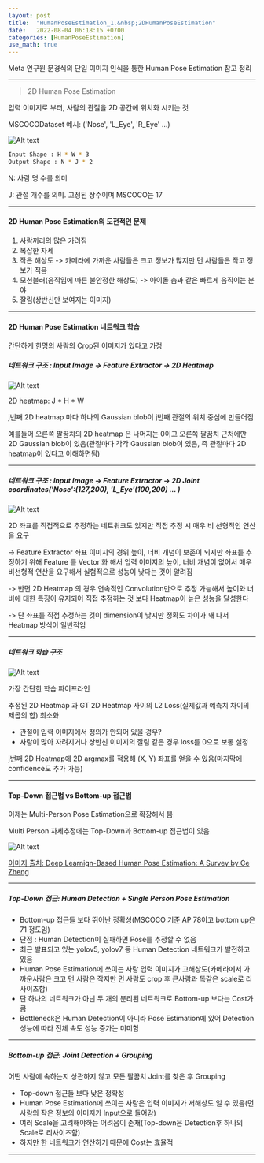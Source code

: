 ```yaml
---
layout: post
title:  "HumanPoseEstimation_1.&nbsp;2DHumanPoseEstimation"
date:   2022-08-04 06:18:15 +0700
categories: [HumanPoseEstimation]
use_math: true
---
```


Meta 연구원 문경식의 단일 이미지 인식을 통한 Human Pose Estimation 참고 정리

---

> 2D Human Pose Estimation

입력 이미지로 부터, 사람의 관절을 2D 공간에 위치화 시키는 것

MSCOCODataset 예시: ('Nose', 'L_Eye', 'R_Eye' ...)

![Alt text](http://leesangwon0114.github.io/static/img/HumanPoseEstimation/1.1.png)

``` bash
Input Shape : H * W * 3
Output Shape : N * J * 2
```

N: 사람 명 수를 의미

J: 관절 개수를 의미. 고정된 상수이며 MSCOCO는 17

---

#### 2D Human Pose Estimation의 도전적인 문제

1. 사람끼리의 많은 가려짐
2. 복잡한 자세
3. 작은 해상도 -> 카메라에 가까운 사람들은 크고 정보가 많지만 먼 사람들은 작고 정보가 적음
4. 모션블러(움직임에 따른 불안정한 해상도) -> 아이돌 춤과 같은 빠르게 움직이는 분야
5. 잘림(상반신만 보여지는 이미지)

---

#### 2D Human Pose Estimation 네트워크 학습

간단하게 한명의 사람의 Crop된 이미지가 있다고 가정

##### 네트워크 구조 : Input Image -> Feature Extractor -> 2D Heatmap

![Alt text](http://leesangwon0114.github.io/static/img/HumanPoseEstimation/1.2.png)

2D heatmap: J * H * W

j번째 2D heatmap 마다 하나의 Gaussian blob이 j번째 관절의 위치 중심에 만들어짐

예를들어 오른쪽 팔꿈치의 2D heatmap 은 나머지는 0이고 오른쪽 팔꿈치 근처에만 2D Gaussian blob이 있음(관절마다 각각 Gaussian blob이 있음, 즉 관절마다 2D heatmap이 있다고 이해하면됨)

---

##### 네트워크 구조 : Input Image -> Feature Extractor -> 2D Joint coordinates('Nose':(127,200), 'L_Eye'(100,200) ... )

![Alt text](http://leesangwon0114.github.io/static/img/HumanPoseEstimation/1.3.png)

2D 좌표를 직접적으로 추정하는 네트워크도 있지만 직접 추정 시 매우 비 선형적인 연산을 요구

-> Feature Extractor 좌표 이미지의 경위 높이, 너비 개념이 보존이 되지만 좌표를 추정하기 위해 Feature 를 Vector 화 해서 입력 이미지의 높이, 너비 개념이 없어서 매우 비선형적 연산을 요구해서 실험적으로 성능이 낮다는 것이 알려짐

-> 반면 2D Heatmap 의 경우 연속적인 Convolution만으로 추정 가능해서 높이와 너비에 대한 특징이 유지되어 직접 추정하는 것 보다 Heatmap이 높은 성능을 달성한다

-> 단 좌표를 직접 추정하는 것이 dimension이 낮지만 정확도 차이가 꽤 나서 Heatmap 방식이 일반적임

---

##### 네트워크 학습 구조

![Alt text](http://leesangwon0114.github.io/static/img/HumanPoseEstimation/1.4.png)

가장 간단한 학습 파이프라인

추정된 2D Heatmap 과 GT 2D Heatmap 사이의 L2 Loss(실제값과 예측치 차이의 제곱의 합) 최소화

- 관절이 입력 이미지에서 정의가 안되어 있을 경우?
- 사람이 많아 자려지거나 상반신 이미지의 잘림 같은 경우 loss를 0으로 보통 설정

j번째 2D Heatmap에 2D argmax를 적용해 (X, Y) 좌표를 얻을 수 있음(마지막에 confidence도 추가 가능)

---

#### Top-Down 접근법 vs Bottom-up 접근법

이제는 Multi-Person Pose Estimation으로 확장해서 봄

Multi Person 자세추정에는 Top-Down과 Bottom-up 접근법이 있음

![Alt text](http://leesangwon0114.github.io/static/img/HumanPoseEstimation/1.5.png)

[이미지 출처: Deep Learnign-Based Human Pose Estimation: A Survey by Ce Zheng](https://www.researchgate.net/publication/347881067_Deep_Learning-Based_Human_Pose_Estimation_A_Survey)

---

##### Top-Down 접근: Human Detection + Single Person Pose Estimation

- Bottom-up 접근들 보다 뛰어난 정확성(MSCOCO 기준 AP 78이고 bottom up은 71 정도임)
- 단점 : Human Detection이 실패하면 Pose를 추정할 수 없음
- 최근 발표되고 있는 yolov5, yolov7 등 Human Detection 네트워크가 발전하고 있음
- Human Pose Estimation에 쓰이는 사람 입력 이미지가 고해상도(카메라에서 가까운사람은 크고 먼 사람은 작지만 먼 사람도 crop 후 큰사람과 똑같은 scale로 리사이즈함)
- 단 하나의 네트워크가 아닌 두 개의 분리된 네트워크로 Bottom-up 보다는 Cost가 큼
- Bottleneck은 Human Detection이 아니라 Pose Estimation에 있어 Detection 성능에 따라 전체 속도 성능 증가는 미미함

---

##### Bottom-up 접근: Joint Detection + Grouping

어떤 사람에 속하는지 상관하지 않고 모든 팔꿈치 Joint를 찾은 후 Grouping 

- Top-down 접근들 보다 낮은 정확성
- Human Pose Estimation에 쓰이는 사람은 입력 이미지가 저해상도 일 수 있음(먼사람의 작은 정보의 이미지가 Input으로 들어감)
- 여러 Scale을 고려해야하는 어려움이 존재(Top-down은 Detection후 하나의 Scale로 리사이즈함)
- 하지만 한 네트워크가 연산하기 때문에 Cost는 효율적

---

